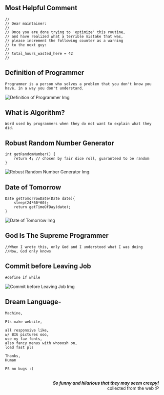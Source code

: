 ## Most Helpful Comment

    // 
    // Dear maintainer:
    // 
    // Once you are done trying to 'optimize' this routine,
    // and have realized what a terrible mistake that was,
    // please increment the following counter as a warning
    // to the next guy:
    // 
    // total_hours_wasted_here = 42
    //

## Definition of Programmer

    Programmer is a person who solves a problem that you don't know you have, in a way you don't understand.

![Definition of Programmer Img](https://cloud.githubusercontent.com/assets/5456665/22073097/93665256-ddce-11e6-91b6-e1916df5d1fe.gif)

## What is Algorithm?

    Word used by programmers when they do not want to explain what they did.

## Robust Random Number Generator

    int getRandomNumber() {
        return 4; // chosen by fair dice roll, guaranteed to be random
    }
    
![Robust Random Number Generator Img](https://qph.ec.quoracdn.net/main-qimg-30dcc3032482f03ce41d0dfc58fb1ddb-c?convert_to_webp=true)

## Date of Tomorrow

    Date getTomorrowDate(Date date){
        sleep(24*60*60);
        return getTimeOfDay(date);
    }

![Date of Tomorrow Img](https://qph.ec.quoracdn.net/main-qimg-c7cf2bdc7f34ff7b74835845bf2eb810-c?convert_to_webp=true)

## God Is The Supreme Programmer 

    //When I wrote this, only God and I understood what I was doing
    //Now, God only knows

## Commit before Leaving Job

    #define if while

![Commit before Leaving Job Img](https://qph.ec.quoracdn.net/main-qimg-79690742b44c30ea1022f56486bd305d-c?convert_to_webp=true)

## Dream Language-

    Machine,

    Pls make website,

    all responsive like,
    w/ BIG pictures ooo,
    use my fav fonts,
    also fancy menus with whooosh on,
    load fast pls

    Thanks,
    Human

    PS no bugs :)

<br />
<div align="right">
    <b><i>So funny and hilarious that they may seem creepy!</i></b>
    <br />
    collected from the web :P
</div>
